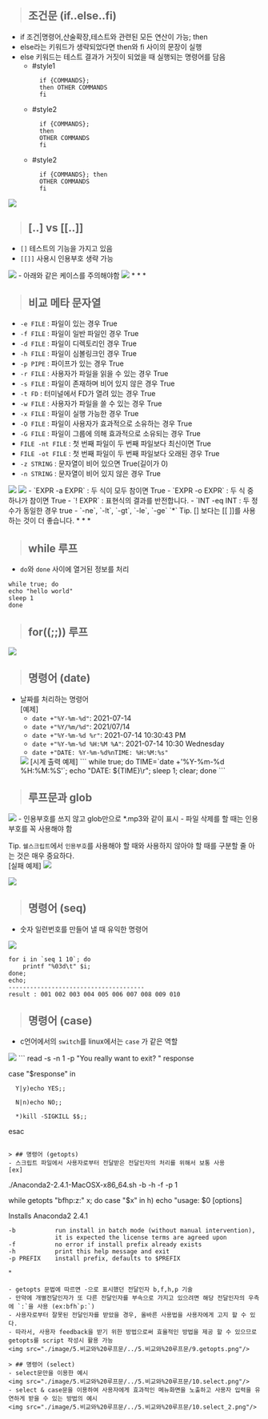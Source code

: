 > ## 조건문 (if..else..fi)
- if 조건|명령어,산술확장,테스트와 관련된 모든 연산이 가능; then
- else라는 키워드가 생략되었다면 then와 fi 사이의 문장이 실행
- else 키워드는 테스트 결과가 거짓이 되었을 때 실행되는 명령어를 담음
  - #style1
    ```linux
      if {COMMANDS};
      then OTHER COMMANDS
      fi
    ```
  - #style2
    ```linux
      if {COMMANDS};
      then 
      OTHER COMMANDS
      fi
    ```
  - #style2
    ```linux
      if {COMMANDS}; then 
      OTHER COMMANDS
      fi
    ```
<img src="./image/5.비교와%20루프문/1.if.png"/>


> ## [..] vs [[..]]
- `[]` 테스트의 기능을 가지고 있음
- `[[]]` 사용시 인용부호 생략 가능
<img src="./image/5.비교와%20루프문/2.[].png"/>
- 아래와 같은 케이스를 주의해야함
<img src="./image/5.비교와%20루프문/3.[]_2.png"/>
* * *

> ## 비교 메타 문자열
- `-e FILE` : 파일이 있는 경우 True
- `-f FILE` : 파일이 일반 파일인 경우 True
- `-d FILE` : 파일이 디렉토리인 경우 True
- `-h FILE` : 파일이 심볼링크인 경우 True
- `-p PIPE` : 파이프가 있는 경우 True
- `-r FILE` : 사용자가 파일을 읽을 수 있는 경우 True
- `-s FILE` : 파일이 존재하며 비어 있지 않은 경우 True
- `-t FD` : 터미널에서 FD가 열려 있는 경우 True
- `-w FILE` : 사용자가 파일을 쓸 수 있는 경우 True
- `-x FILE` : 파일이 실행 가능한 경우 True
- `-O FILE` : 파일이 사용자가 효과적으로 소유하는 경우 True
- `-G FILE` : 파일이 그룹에 의해 효과적으로 소유되는 경우 True
- `FILE -nt FILE` : 첫 번째 파일이 두 번째 파일보다 최신이면 True
- `FILE -ot FILE` : 첫 번째 파일이 두 번째 파일보다 오래된 경우 True
- `-z STRING` : 문자열이 비어 있으면 True(길이가 0)
- `-n STRING` : 문자열이 비어 있지 않은 경우 True
<img src="./image/5.비교와%20루프문/4.condition_meta_1.png"/>
<img src="./image/5.비교와%20루프문/5.condition_meta_2.png"/>
- `EXPR -a EXPR` : 두 식이 모두 참이면 True
- `EXPR -o EXPR` : 두 식 중 하나가 참이면 True
- `! EXPR` : 표현식의 결과를 반전합니다.
- `INT -eq INT : 두 정수가 동일한 경우 true
  - `-ne`, `-lt`, `-gt`, `-le`, `-ge`
`*` Tip. [] 보다는 [[ ]]를 사용하는 것이 더 좋습니다.   
* * *

> ## while 루프
- `do`와 `done` 사이에 열거된 정보를 처리
```
while true; do
echo "hello world"
sleep 1
done
```

> ## for((;;)) 루프
<img src="./image/5.비교와%20루프문/../5.비교와%20루프문/5.for.png"/>

> ## 명령어 (date)
- 날짜를 처리하는 명령어   
[예제]
  - `date +"%Y-%m-%d"`: 2021-07-14
  - `date +"%Y/%m/%d"`: 2021/07/14
  - `date +"%Y-%m-%d %r"`: 2021-07-14 10:30:43 PM
  - `date +"%Y-%m-%d %H:%M %A"`: 2021-07-14 10:30 Wednesday
  - `date +"DATE: %Y-%m-%d%nTIME: %H:%M:%s"`
  <img src="./image/5.비교와%20루프문/../5.비교와%20루프문/6.date.png"/>
  [시계 출력 예제]
    ```
    while true; do
        TIME=`date +'%Y-%m-%d %H:%M:%S'`;
        echo "DATE: ${TIME}\r";
        sleep 1;
        clear;
    done
    ```

> ## 루프문과 glob
<img src="./image/5.비교와%20루프문/../5.비교와%20루프문/7.loop_glob.png"/>
- 인용부호를 쓰지 않고 glob만으로 *.mp3와 같이 표시
- 파일 삭제를 할 때는 인용부호를 꼭 사용해야 함

Tip. `쉘스크립트`에서 `인용부호`를 사용해야 할 때와 사용하지 않아야 할 때를 구분할 줄 아는 것은 매우 중요하다.   
[실패 예제]
<img src="./image/5.비교와%20루프문/../5.비교와%20루프문/7.loop_1.png"/>

<img src="./image/5.비교와%20루프문/../5.비교와%20루프문/7.loop_2.png"/>

> ## 명령어 (seq)
- 숫자 일련번호를 만들어 낼 때 유익한 명령어
<img src="./image/5.비교와%20루프문/../5.비교와%20루프문/8.seq.png"/>

```
for i in `seq 1 10`; do 
    printf "%03d\t" $i; 
done;
echo;
--------------------------------------
result : 001 002 003 004 005 006 007 008 009 010
```

> ## 명령어 (case)
- c언어에서의 `switch`를 linux에서는 `case` 가 같은 역할
<img src="./image/5.비교와%20루프문/../5.비교와%20루프문/9.case.png"/>
  ```
  read -s -n 1 -p "You really want to exit? " response

  case "$response" in

      Y|y)echo YES;;

      N|n)echo NO;;

      *)kill -SIGKILL $$;;

  esac
  ```

> ## 명령어 (getopts)
- 스크립트 파일에서 사용자로부터 전달받은 전달인자의 처리를 위해서 보통 사용   
  [ex]
  ```
  ./Anaconda2-2.4.1-MacOSX-x86_64.sh -b -h -f -p 1

  while getopts "bfhp:z:" x; do
    case "$x" in
        h)
            echo "usage: $0 [options]

  Installs Anaconda2 2.4.1

    -b           run install in batch mode (without manual intervention),
                 it is expected the license terms are agreed upon
    -f           no error if install prefix already exists
    -h           print this help message and exit
    -p PREFIX    install prefix, defaults to $PREFIX
  " 
  ```
  - getopts 문법에 따르면 -으로 표시했던 전달인자 b,f,h,p 기술
  - 만약에 개별전달인자가 또 다른 전달인자를 부속으로 가지고 있으려면 해당 전달인자의 우측에 `:`을 사용 (ex:bfh`p:`)
  - 사용자로부터 잘못된 전달인자를 받았을 경우, 올바른 사용법을 사용자에게 고지 할 수 있다.
  - 따라서, 사용자 feedback을 받기 위한 방법으로써 효율적인 방법을 제공 할 수 있으므로 getopts를 script 작성시 활용 가능
  <img src="./image/5.비교와%20루프문/../5.비교와%20루프문/9.getopts.png"/>

> ## 명령어 (select)
- select문만을 이용한 예시
<img src="./image/5.비교와%20루프문/../5.비교와%20루프문/10.select.png"/>
- select & case문을 이용하여 사용자에게 효과적인 메뉴화면을 노출하고 사용자 입력을 유연하게 받을 수 있는 방법의 예시
<img src="./image/5.비교와%20루프문/../5.비교와%20루프문/10.select_2.png"/>